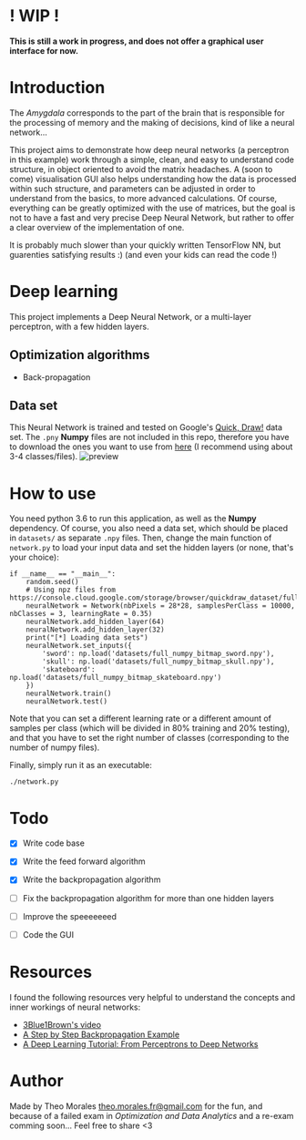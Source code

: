 # ! WIP !
**This is still a work in progress, and does not offer a graphical user interface for now.**

# Introduction
The *Amygdala* corresponds to the part of the brain that is responsible for the processing of memory and the making of decisions, kind of like a neural network...

This project aims to demonstrate how deep neural networks (a perceptron in this example) work through a simple, clean, and easy to understand code structure, in object oriented to avoid the matrix headaches. A (soon to come) visualisation GUI also helps understanding how the data is processed within such structure, and parameters can be adjusted in order to understand from the basics, to more advanced calculations. Of course, everything can be greatly optimized with the use of matrices, but the goal is not to have a fast and very precise Deep Neural Network, but rather to offer a clear overview of the implementation of one.

It is probably much slower than your quickly written TensorFlow NN, but guarenties satisfying results :) (and even your kids can read the code !)

# Deep learning
This project implements a Deep Neural Network, or a multi-layer perceptron, with a few hidden layers.
## Optimization algorithms
 * Back-propagation

## Data set
This Neural Network is trained and tested on Google's [Quick, Draw!](https://github.com/googlecreativelab/quickdraw-dataset) data set. The `.pny` **Numpy** files are not included in this repo, therefore you have to download the ones you want to use from [here](https://console.cloud.google.com/storage/browser/quickdraw_dataset/full/numpy_bitmap) (I recommend using about 3-4 classes/files).
![preview](https://github.com/googlecreativelab/quickdraw-dataset/blob/master/preview.jpg?raw=true)

# How to use
You need python 3.6 to run this application, as well as the **Numpy** dependency. Of course, you also need a data set, which should be placed in `datasets/` as separate `.npy` files.
Then, change the main function of `network.py` to load your input data and set the hidden layers (or none, that's your choice):

	if __name__ == "__main__":
		random.seed()
		# Using npz files from https://console.cloud.google.com/storage/browser/quickdraw_dataset/full/numpy_bitmap/
		neuralNetwork = Network(nbPixels = 28*28, samplesPerClass = 10000, nbClasses = 3, learningRate = 0.35)
		neuralNetwork.add_hidden_layer(64)
		neuralNetwork.add_hidden_layer(32)
		print("[*] Loading data sets")
		neuralNetwork.set_inputs({
			'sword': np.load('datasets/full_numpy_bitmap_sword.npy'),
			'skull': np.load('datasets/full_numpy_bitmap_skull.npy'),
			'skateboard': np.load('datasets/full_numpy_bitmap_skateboard.npy')
		})
		neuralNetwork.train()
		neuralNetwork.test()

Note that you can set a different learning rate or a different amount of samples per class (which will be divided in 80% training and 20% testing), and that you have to set the right number of classes (corresponding to the number of numpy files).


Finally, simply run it as an executable:

	./network.py

# Todo

 - [x] Write code base
 - [x] Write the feed forward algorithm
 - [x] Write the backpropagation algorithm
 - [ ] Fix the backpropagation algorithm for more than one hidden layers
 - [ ] Improve the speeeeeeed
 - [ ] Code the GUI


# Resources
I found the following resources very helpful to understand the concepts and inner workings of neural networks:

* [3Blue1Brown's video](https://www.youtube.com/watch?v=Ilg3gGewQ5U)
* [A Step by Step Backpropagation Example](https://mattmazur.com/2015/03/17/a-step-by-step-backpropagation-example/)
* [A Deep Learning Tutorial: From Perceptrons to Deep Networks](https://www.toptal.com/machine-learning/an-introduction-to-deep-learning-from-perceptrons-to-deep-networks)

# Author

Made by Theo Morales <theo.morales.fr@gmail.com> for the fun, and because of a failed exam in *Optimization and Data Analytics* and a re-exam comming soon...
Feel free to share <3
